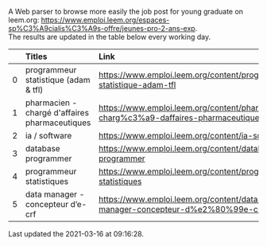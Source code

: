 A Web parser to browse more easily the job post for young graduate on leem.org: https://www.emploi.leem.org/espaces-sp%C3%A9cialis%C3%A9s-offre/jeunes-pro-2-ans-exp.  
The results are updated in the table below every working day.  


|    | Titles                                         | Link                                                                                 |   Department |   Consulted |
|---:|:-----------------------------------------------|:-------------------------------------------------------------------------------------|-------------:|------------:|
|  0 | programmeur statistique (adam & tfl)           | https://www.emploi.leem.org/content/programmeur-statistique-adam-tfl                 |           92 |          55 |
|  1 | pharmacien - chargé d'affaires pharmaceutiques | https://www.emploi.leem.org/content/pharmacien-charg%c3%a9-daffaires-pharmaceutiques |           91 |          79 |
|  2 | ia / software                                  | https://www.emploi.leem.org/content/ia-software                                      |           75 |        1246 |
|  3 | database programmer                            | https://www.emploi.leem.org/content/database-programmer                              |           92 |        2668 |
|  4 | programmeur statistiques                       | https://www.emploi.leem.org/content/programmeur-statistiques                         |           92 |        3062 |
|  5 | data manager - concepteur d’e-crf              | https://www.emploi.leem.org/content/data-manager-concepteur-d%e2%80%99e-crf          |           75 |         106 |
  
Last updated the 2021-03-16 at 09:16:28.
